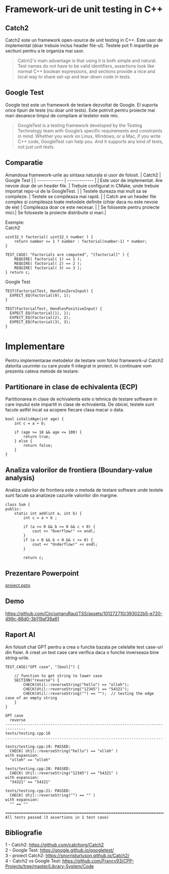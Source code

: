 # Framework-uri de unit testing in C++

## Catch2

Catch2 este un framework open-source de unit testing in C++. Este usor de implementat (doar trebuie inclus header file-ul). Testele pot fi impartite pe sectiuni pentru a le organiza mai usor.

> Catch2's main advantage is that using it is both simple and natural. Test names do not have to be valid identifiers, assertions look like normal C++ boolean expressions, and sections provide a nice and local way to share set-up and tear-down code in tests.

## Google Test

Google test este un framework de testare dezvoltat de Google. El suporta orice tipuri de teste (nu doar unit tests). Este potrivit pentru proiecte mai mari deoarece timpul de compilare al testelor este mic.

> GoogleTest is a testing framework developed by the Testing Technology team with Google’s specific requirements and constraints in mind. Whether you work on Linux, Windows, or a Mac, if you write C++ code, GoogleTest can help you. And it supports any kind of tests, not just unit tests.

## Comparatie

Amandoua framework-urile au sintaxa naturala si usor de folosit.
| Catch2 | Google Test |
| ------------- | ------------- |
| Este usor de implementat. Are nevoie doar de un header file. | Trebuie configurat in CMake, unde trebuie importat repo-ul de la GoogleTest. |
| Testele dureaza mai mult sa se compileze. | Testele se compileaza mai rapid. |
| Catch are un header file complex si compileaza toate metodele definite (chiar daca nu este nevoie de ele) | Compileaza doar ce este necesar. |
| Se foloseste pentru proiecte mici.| Se foloseste la proiecte distribuite si mari.|

Exemple:  
Catch2

```
uint32_t factorial( uint32_t number ) {
    return number <= 1 ? number : factorial(number-1) * number;
}

TEST_CASE( "Factorials are computed", "[factorial]" ) {
    REQUIRE( factorial( 1) == 1 );
    REQUIRE( factorial( 2) == 2 );
    REQUIRE( factorial( 3) == 3 );
} return c;
```

Google Test

```
TEST(FactorialTest, HandlesZeroInput) {
  EXPECT_EQ(Factorial(0), 1);
}

TEST(FactorialTest, HandlesPositiveInput) {
  EXPECT_EQ(Factorial(1), 1);
  EXPECT_EQ(Factorial(2), 2);
  EXPECT_EQ(Factorial(3), 3);
}
```

# Implementare

Pentru implementarae metodelor de testare vom folosi framework-ul Catch2 datorita usurintei cu care poate fi integrat in proiect.
In continuare vom prezenta cateva metode de testare:

## Partitionare in clase de echivalenta (ECP)

Partitionarea in clase de echivalenta este o tehnica de testare software in care inputul este impartit in clase de echivalenta. De obicei, testele sunt facute astfel incat sa acopere fiecare clasa macar o data.

```
bool isValidAge(int age) {
    int c = a + b;

    if (age >= 18 && age <= 100) {
        return true;
    } else {
        return false;
    }
}
```

## Analiza valorilor de frontiera (Boundary-value analysis)

Analiza valorilor de frontiera este o metoda de testare software unde testele sunt facute sa analizeze cazurile valorilor din margine.

```
class Sum {
public:
    static int add(int a, int b) {
        int c = a + b ;

        if (a >= 0 && b >= 0 && c < 0) {
            cout << "Overflow!" << endl;
        }
        if (a < 0 && b < 0 && c >= 0) {
            cout << "Underflow!" << endl;
        }

        return c;
```

## Prezentare Powerpoint

[proiect.pptx](https://github.com/CirciumaruRaul/Testarea-sistemelor-software/files/15389009/proiect.pptx)

## Demo

https://github.com/CirciumaruRaul/TSS/assets/101272710/393022b5-e720-499c-88d0-3b119af39a61

## Raport AI

Am folosit chat GPT pentru a crea o functie bazata pe celelalte test case-uri din fisier. A creat un test case care verifica daca o functie inverseaza bine string-urile.

```
TEST_CASE("GPT case", "[bool]") {

    // function to get string to lower case
    SECTION("reverse") {
        CHECK(Util::reverseString("hello") == "olleh");
        CHECK(Util::reverseString("12345") == "54321");
        CHECK(Util::reverseString("") == "");  // testing the edge case of an empty string
    }
}
```

```
GPT case
  reverse
-------------------------------------------------------------------------------
tests/testing.cpp:18
...............................................................................

tests/testing.cpp:19: PASSED:
  CHECK( Util::reverseString("hello") == "olleh" )
with expansion:
  "olleh" == "olleh"

tests/testing.cpp:20: PASSED:
  CHECK( Util::reverseString("12345") == "54321" )
with expansion:
  "54321" == "54321"

tests/testing.cpp:21: PASSED:
  CHECK( Util::reverseString("") == "" )
with expansion:
  "" == ""

===============================================================================
All tests passed (3 assertions in 1 test case)

```

## Bibliografie

1 - Catch2: https://github.com/catchorg/Catch2  
2 - Google Test: https://google.github.io/googletest/  
3 - proiect Catch2: https://snorristurluson.github.io/Catch2/  
4 - Catch2 vs Google Test: https://github.com/Francy93/CPP-Projects/tree/master/Library-System/Code
